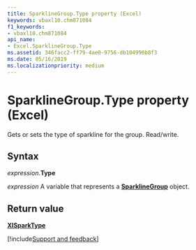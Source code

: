 ```yaml
---
title: SparklineGroup.Type property (Excel)
keywords: vbaxl10.chm871084
f1_keywords:
- vbaxl10.chm871084
api_name:
- Excel.SparklineGroup.Type
ms.assetid: 346facc2-ff79-4ae0-9756-db104990b8f3
ms.date: 05/16/2019
ms.localizationpriority: medium
---
```



# SparklineGroup.Type property (Excel)

Gets or sets the type of sparkline for the group. Read/write.


## Syntax

_expression_.**Type**

_expression_ A variable that represents a **[SparklineGroup](Excel.SparklineGroup.md)** object.


## Return value

**[XlSparkType](excel.xlsparktype.md)**




[!include[Support and feedback](~/includes/feedback-boilerplate.md)]